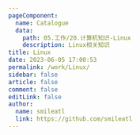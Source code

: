 ```yaml
---
pageComponent: 
  name: Catalogue
  data: 
    path: 05.工作/20.计算机知识-Linux
    description: Linux相关知识
title: Linux
date: 2023-06-05 17:00:53
permalink: /work/Linux/
sidebar: false
article: false
comment: false
editLink: false
author: 
  name: smileatl
  link: https://github.com/smileatl
---
```

